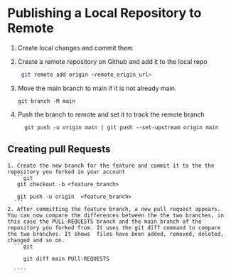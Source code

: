 # Publishing a Local Repository to Remote
  1. Create local changes and commit them
  2. Create a remote repository on Github and add it to the local repo
     ```bash
      git remote add origin <remote_origin_url>
      ```
  3. Move the main  branch to main if it is not already main.
      ```
      git branch -M main 
      ```

  4. Push the branch to remote and set it to track the remote branch 
     ```
       git push -u origin main | git push --set-upstream origin main
     ```
     
  ## Creating  pull Requests
    1. Create the new branch for the feature and commit it to the the repository you forked in your account
      ```git
       git checkout -b <feature_branch>

       git push -u origin  <feature_branch>
      ```
    2. After committing the feature branch, a new pull request appears. You can now compare the differences between the the two branches, in this case the PULL-REQUESTS branch and the main branch of the repository you forked from. It uses the git diff command to compare the two branches. It shows  files have been added, removed, deleted, changed and so on.
      ```git

         git diff main PUll-REQUESTS 
         
      ````
      